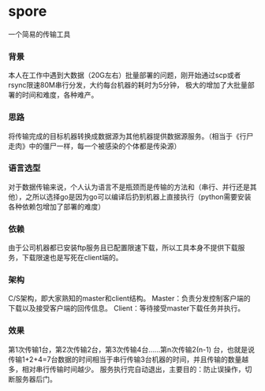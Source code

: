 # spore
一个简易的传输工具
### 背景
本人在工作中遇到大数据（20G左右）批量部署的问题，刚开始通过scp或者rsync限速80M串行分发，大约每台机器的耗时为5分钟，
极大的增加了大批量部署的时间和难度，各种难产。
### 思路
将传输完成的目标机器转换成数据源为其他机器提供数据源服务。（相当于《行尸走肉》中的僵尸一样，每一个被感染的个体都是传染源）
### 语言选型
对于数据传输来说，个人认为语言不是瓶颈而是传输的方法和（串行、并行还是其他），之所以选择go是因为go可以编译后扔到机器上直接执行（python需要安装各种依赖包增加了部署的难度）
### 依赖
由于公司机器都已安装ftp服务且已配置限速下载，所以工具本身不提供下载服务，下载限速也是写死在client端的。
### 架构
C/S架构，即大家熟知的master和client结构。
Master：负责分发控制客户端的下载以及接受客户端的回传信息。
Client：等待接受master下载任务并执行。
### 效果
第1次传输1台，第2次传输2台，第3次传输4台……第n次传输2(n-1)
台，也就是说传输1+2+4=7台数据的时间相当于串行传输3台机器的时间，并且传输的数量越多，相对串行传输时间越少。
服务执行完自动退出，主要目的：防止误操作，切断服务器后门。
